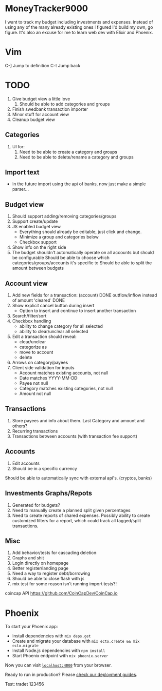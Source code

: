 # MoneyTracker9000

I want to track my budget including investments and expenses. Instead of using any of the many already existing ones I figured I'd build my own, go figure. It's also an excuse for me to learn web dev with Elixir and Phoenix.

# Vim

C-]     Jump to definition
C-t     Jump back

# TODO
1. Give budget view a little love
    1. Should be able to add categories and groups
1. Finish swedbank transaction importer
1. Minor stuff for account view
1. Cleanup budget view

## Categories
1. UI for:
    1. Need to be able to create a category and groups
    1. Need to be able to delete/rename a category and groups

## Import text
* In the future import using the api of banks, now just make a simple parser...

## Budget view
1. Should support adding/removing categories/groups
1. Support create/update
1. JS enabled budget view
    + Everything should already be editable, just click and change.
    + Minimize a group and categories below
    + Checkbox support
1. Show info on the right side
1. The budget shouldn't automatically operate on all accounts but should be configurable
    Should be able to choose which categories/groups/accounts it's specific to
    Should be able to split the amount between budgets

## Account view
1. Add new fields for a transaction:
    (account)                           DONE
    outflow/inflow instead of amount
    'cleared'                           DONE
1. Show explicit cancel button during insert
    * Option to insert and continue to insert another transaction
1. Search/filter/sort
1. Checkbox handling
    + ability to change category for all selected
    + ability to clear/unclear all selected
1. Edit a transaction should reveal:
    + clear/unclear
    + categorize as
    + move to account
    + delete
1. Arrows on category/payees
1. Client side validation for inputs
    + Account matches existing accounts, not null
    + Date matches YYYY-MM-DD
    + Payee not null
    + Category matches existing categories, not null
    + Amount not null

## Transactions
1. Store payees and info about them. Last Category and amount and others?
1. Recurring transactions
1. Transactions between accounts (with transaction fee support)

## Accounts
1. Edit accounts
1. Should be in a specific currency

Should be able to automatically sync with external api's. (cryptos, banks)

## Investments Graphs/Repots
1. Generated for budgets?
1. Need to manually create a planned split given percentages
1. Need to create reports of shared expenses.
    Possibly ability to create customized filters for a report, which could track all tagged/split transactions.

## Misc
1. Add behavior/tests for cascading deletion
1. Graphs and shit
1. Login directly on homepage
1. Better register/landing page
1. Need a way to register debt/borrowing
1. Should be able to close flash with js
1. mix test for some reason isn't running import tests?!

coincap API <https://github.com/CoinCapDev/CoinCap.io>

# Phoenix

To start your Phoenix app:

  * Install dependencies with `mix deps.get`
  * Create and migrate your database with `mix ecto.create && mix ecto.migrate`
  * Install Node.js dependencies with `npm install`
  * Start Phoenix endpoint with `mix phoenix.server`

Now you can visit [`localhost:4000`](http://localhost:4000) from your browser.

Ready to run in production? Please [check our deployment guides](http://www.phoenixframework.org/docs/deployment).

Test: tradet 123456

